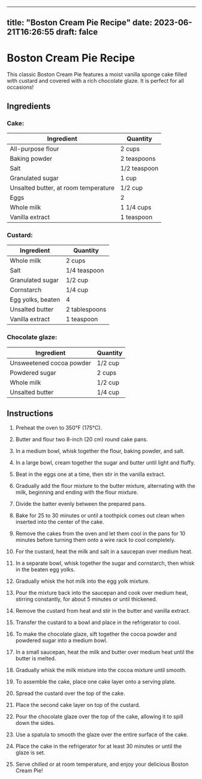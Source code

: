 
---
title: "Boston Cream Pie Recipe"
date: 2023-06-21T16:26:55
draft: falce
---

# Boston Cream Pie Recipe

This classic Boston Cream Pie features a moist vanilla sponge cake filled with custard and covered with a rich chocolate glaze. It is perfect for all occasions! 

## Ingredients

### Cake:

| Ingredient | Quantity |
|---|---|
| All-purpose flour | 2 cups |
| Baking powder | 2 teaspoons |
| Salt | 1/2 teaspoon |
| Granulated sugar | 1 cup |
| Unsalted butter, at room temperature | 1/2 cup |
| Eggs | 2 |
| Whole milk | 1 1/4 cups |
| Vanilla extract | 1 teaspoon |

### Custard:

| Ingredient | Quantity |
|---|---|
| Whole milk | 2 cups |
| Salt | 1/4 teaspoon |
| Granulated sugar | 1/2 cup |
| Cornstarch | 1/4 cup |
| Egg yolks, beaten | 4 |
| Unsalted butter | 2 tablespoons |
| Vanilla extract | 1 teaspoon |

### Chocolate glaze:

| Ingredient | Quantity |
|---|---|
| Unsweetened cocoa powder | 1/2 cup |
| Powdered sugar | 2 cups |
| Whole milk | 1/2 cup |
| Unsalted butter | 1/4 cup |

## Instructions

1. Preheat the oven to 350°F (175°C).
2. Butter and flour two 8-inch (20 cm) round cake pans.
3. In a medium bowl, whisk together the flour, baking powder, and salt.
4. In a large bowl, cream together the sugar and butter until light and fluffy.
5. Beat in the eggs one at a time, then stir in the vanilla extract.
6. Gradually add the flour mixture to the butter mixture, alternating with the milk, beginning and ending with the flour mixture.
7. Divide the batter evenly between the prepared pans.
8. Bake for 25 to 30 minutes or until a toothpick comes out clean when inserted into the center of the cake.
9. Remove the cakes from the oven and let them cool in the pans for 10 minutes before turning them onto a wire rack to cool completely.

10. For the custard, heat the milk and salt in a saucepan over medium heat.
11. In a separate bowl, whisk together the sugar and cornstarch, then whisk in the beaten egg yolks.
12. Gradually whisk the hot milk into the egg yolk mixture.
13. Pour the mixture back into the saucepan and cook over medium heat, stirring constantly, for about 5 minutes or until thickened.
14. Remove the custard from heat and stir in the butter and vanilla extract.
15. Transfer the custard to a bowl and place in the refrigerator to cool.

16. To make the chocolate glaze, sift together the cocoa powder and powdered sugar into a medium bowl.
17. In a small saucepan, heat the milk and butter over medium heat until the butter is melted.
18. Gradually whisk the milk mixture into the cocoa mixture until smooth. 

19. To assemble the cake, place one cake layer onto a serving plate.
20. Spread the custard over the top of the cake.
21. Place the second cake layer on top of the custard.
22. Pour the chocolate glaze over the top of the cake, allowing it to spill down the sides.
23. Use a spatula to smooth the glaze over the entire surface of the cake.
24. Place the cake in the refrigerator for at least 30 minutes or until the glaze is set.

25. Serve chilled or at room temperature, and enjoy your delicious Boston Cream Pie!
